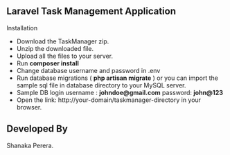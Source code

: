 

## Laravel Task Management Application

 
Installation
- Download the TaskManager zip.
- Unzip the downloaded file.
- Upload all the files to your server.
- Run __composer install__
- Change database username and password in .env
- Run database migrations (  __php artisan migrate__  ) or you can import the sample sql file in database directory to your MySQL server.
- Sample DB login username : __johndoe@gmail.com__ password: __john@123__
- Open the link: http://your-domain/taskmanager-directory in your browser.

## Developed By

Shanaka Perera.
